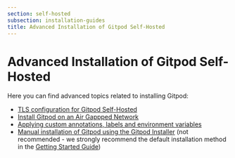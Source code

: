 ```yaml
---
section: self-hosted
subsection: installation-guides
title: Advanced Installation of Gitpod Self-Hosted
---
```


<script context="module">
  export const prerender = true;
</script>

# Advanced Installation of Gitpod Self-Hosted

Here you can find advanced topics related to installing Gitpod:

- [TLS configuration for Gitpod Self-Hosted](./advanced/tls)
- [Install Gitpod on an Air Gappped Network](./advanced/air-gap)
- [Applying custom annotations, labels and environment variables](./advanced/customization)
- [Manual installation of Gitpod using the Gitpod Installer](https://github.com/gitpod-io/gitpod/tree/main/install/installer) (not recommended - we strongly recommend the default installation method in the [Getting Started Guide](./getting-started))
<!-- The above should be removed as soon as we have most customers using the default method (a.k.a. replicated flow) -->
